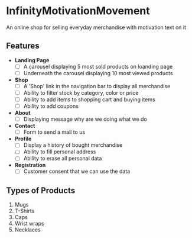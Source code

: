 # InfinityMotivationMovement
An online shop for selling everyday merchandise with motivation text on it

## Features
* **Landing Page**
  - [ ] A carousel displaying 5 most sold products on loanding page 
  - [ ] Underneath the carousel displaying 10 most viewed products
* **Shop**
  - [ ] A 'Shop' link in the navigation bar to display all merchandise
  - [ ] Ability to filter stock by category, color or price
  - [ ] Ability to add items to shopping cart and buying items
  - [ ] Ability to add coupons
* **About**
  - [ ] Displaying message why are we doing what we do
* **Contact**
  - [ ] Form to send a mail to us
* **Profile**
  - [ ] Display a history of bought merchandise
  - [ ] Ability to fill personal address
  - [ ] Ability to erase all personal data
* **Registration**
  - [ ] Customer consent that we can use the data
  
## Types of Products
1. Mugs
2. T-Shirts
3. Caps
4. Wrist wraps
5. Necklaces
